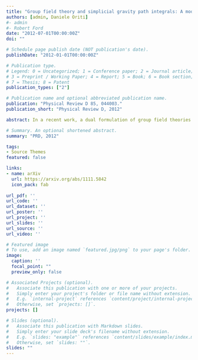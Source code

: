 ```yaml
---
title: "Group field theory and simplicial gravity path integrals: A model for Holst-Plebanski gravity"
authors: [admin, Daniele Oriti]
#- admin
#- Robert Ford
date: "2012-07-01T00:00:00Z"
doi: ""

# Schedule page publish date (NOT publication's date).
publishDate: "2012-01-01T00:00:00Z"

# Publication type.
# Legend: 0 = Uncategorized; 1 = Conference paper; 2 = Journal article;
# 3 = Preprint / Working Paper; 4 = Report; 5 = Book; 6 = Book section;
# 7 = Thesis; 8 = Patent
publication_types: ["2"]

# Publication name and optional abbreviated publication name.
publication: "Physical Review D 85, 044003."
publication_short: "Physical Review D, 2012"

abstract: In a recent work, a dual formulation of group field theories as non-commutative quantum field theories has been proposed, providing an exact duality between spin foam models and non-commutative simplicial path integrals for constrained BF theories. In light of this new framework, we define a model for 4d gravity which includes the Immirzi parameter gamma. It reproduces the Barrett-Crane amplitudes when gamma goes to infinity, but differs from existing models otherwise; in particular it does not require any rationality condition for gamma. We formulate the amplitudes both as BF simplicial path integrals with explicit non-commutative B variables, and in spin foam form in terms of Wigner 15j-symbols. Finally, we briefly discuss the correlation between neighboring simplices, often argued to be a problematic feature, for example, in the Barrett-Crane model.

# Summary. An optional shortened abstract.
summary: "PRD, 2012"

tags:
- Source Themes
featured: false

links:
- name: arXiv
  url: https://arxiv.org/abs/1111.5842
  icon_pack: fab
  
url_pdf: ''
url_code: ''
url_dataset: ''
url_poster: ''
url_project: ''
url_slides: ''
url_source: ''
url_video: ''

# Featured image
# To use, add an image named `featured.jpg/png` to your page's folder. 
image:
  caption: ''
  focal_point: ""
  preview_only: false

# Associated Projects (optional).
#   Associate this publication with one or more of your projects.
#   Simply enter your project's folder or file name without extension.
#   E.g. `internal-project` references `content/project/internal-project/index.md`.
#   Otherwise, set `projects: []`.
projects: []

# Slides (optional).
#   Associate this publication with Markdown slides.
#   Simply enter your slide deck's filename without extension.
#   E.g. `slides: "example"` references `content/slides/example/index.md`.
#   Otherwise, set `slides: ""`.
slides: ""
---
```

